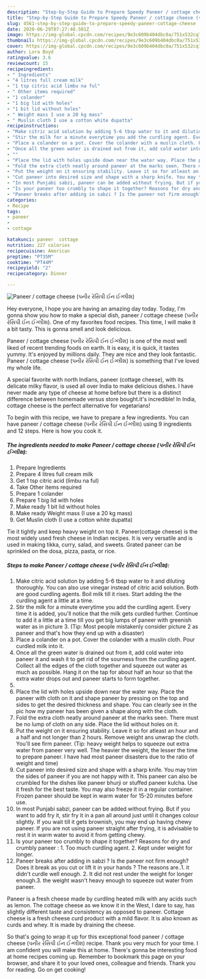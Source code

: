 ```yaml
---
description: "Step-by-Step Guide to Prepare Speedy Paneer / cottage cheese (પનીર રેસિપી ઈન ઈગ્લીશ)"
title: "Step-by-Step Guide to Prepare Speedy Paneer / cottage cheese (પનીર રેસિપી ઈન ઈગ્લીશ)"
slug: 4561-step-by-step-guide-to-prepare-speedy-paneer-cottage-cheese
date: 2020-06-29T07:27:40.501Z
image: https://img-global.cpcdn.com/recipes/9e3c609b404dbc0a/751x532cq70/paneer-cottage-cheese-પનીર-રેસિપી-ઈન-ઈગ્લીશ-recipe-main-photo.jpg
thumbnail: https://img-global.cpcdn.com/recipes/9e3c609b404dbc0a/751x532cq70/paneer-cottage-cheese-પનીર-રેસિપી-ઈન-ઈગ્લીશ-recipe-main-photo.jpg
cover: https://img-global.cpcdn.com/recipes/9e3c609b404dbc0a/751x532cq70/paneer-cottage-cheese-પનીર-રેસિપી-ઈન-ઈગ્લીશ-recipe-main-photo.jpg
author: Lora Boyd
ratingvalue: 3.6
reviewcount: 15
recipeingredient:
- " Ingredients"
- "4 litres full cream milk"
- "1 tsp citric acid limbu na ful"
- " Other items required"
- "1 colander"
- "1 big lid with holes"
- "1 bit lid without holes"
- " Weight mass I use a 20 kg mass"
- " Muslin cloth I use a cotton white dupatta"
recipeinstructions:
- "Make citric acid solution by adding 5-6 tbsp water to it and diluting thoroughly. You can also use vinegar instead of citric acid solution. Both are good curdling agents. Boil milk till it rises. Start adding the the curdling agent a little at a time."
- "Stir the milk for a minute everytime you add the curdling agent. Every time it is added, you&#39;ll notice that the milk gets curdled further. Continue to add it a little at a time till you get big lumps of paneer with greenish water as in picture 3. (Tip: Most people mistakenly consider picture 2 as paneer and that&#39;s how they end up with a disaster)"
- "Place a colander on a pot. Cover the colander with a muslin cloth. Pour curdled milk into it."
- "Once all the green water is drained out from it, add cold water into paneer it and wash it to get rid of the sourness from the curdling agent. Collect all the edges of the cloth together and squeeze out water as much as possible. Hang it on the tap for about half an hour so that the extra water drops out and paneer starts to form together."
- ""
- "Place the lid with holes upside down near the water way. Place the paneer with cloth on it and shape paneer by pressing on the top and sides to get the desired thickness and shape. You can clearly see in the pic how my paneer has been given a shape along with the cloth."
- "Fold the extra cloth neatly around paneer at the marks seen. There must be no lump of cloth on any side. Place the lid without holes on it."
- "Put the weight on it ensuring stability. Leave it so for atleast an hour and a half and not longer than 2 hours. Remove weight ans unwrap the cloth. You&#39;ll see firm paneer. (Tip: heavy weight helps to squeeze out extra water from paneer very well. The heavier the weight, the lesser the time to prepare paneer. I have had most paneer disasters due to the ratio of weight and time)"
- "Cut paneer into desired size and shape with a sharp knife. You may trim the sides of paneer if you are not happy with it. This paneer can also be crumbled for the dishes like paneer bhurji or stuffed paneer kulcha. Use it fresh for the best taste. You may also freeze it in a regular container. Frozen paneer should be kept in warm water for 15-20 minutes before use."
- "In most Punjabi sabzi, paneer can be added without frying. But if you want to add fry it, stir fry it in a pan all around just until it changes colour slightly. If you wait till it gets brownish, you may end up having chewy paneer. If you are not using paneer straight after frying, it is advisable to rest it in warm water to avoid it from getting chewy."
- "Is your paneer too crumbly to shape it together? Reasons for dry and crumbly paneer : 1. Too much curdling agent. 2. Kept under weight for longer."
- "Paneer breaks after adding in sabzi ? Is the paneer not firm enough? Does it break as you cut or lift it in your hands ? The reasons are..1. it didn&#39;t curdle well enough. 2. It did not rest under the weight for longer enough.3. the weight wasn&#39;t heavy enough to squeeze out water from paneer."
categories:
- Recipe
tags:
- paneer
- 
- cottage

katakunci: paneer  cottage 
nutrition: 227 calories
recipecuisine: American
preptime: "PT35M"
cooktime: "PT44M"
recipeyield: "2"
recipecategory: Dinner

---
```



![Paneer / cottage cheese (પનીર રેસિપી ઈન ઈગ્લીશ)](https://img-global.cpcdn.com/recipes/9e3c609b404dbc0a/751x532cq70/paneer-cottage-cheese-પનીર-રેસિપી-ઈન-ઈગ્લીશ-recipe-main-photo.jpg)

Hey everyone, I hope you are having an amazing day today. Today, I'm gonna show you how to make a special dish, paneer / cottage cheese (પનીર રેસિપી ઈન ઈગ્લીશ). One of my favorites food recipes. This time, I will make it a bit tasty. This is gonna smell and look delicious.

Paneer / cottage cheese (પનીર રેસિપી ઈન ઈગ્લીશ) is one of the most well liked of recent trending foods on earth. It is easy, it is quick, it tastes yummy. It's enjoyed by millions daily. They are nice and they look fantastic. Paneer / cottage cheese (પનીર રેસિપી ઈન ઈગ્લીશ) is something that I've loved my whole life.

A special favorite with north Indians, paneer (cottage cheese), with its delicate milky flavor, is used all over India to make delicious dishes. I have never made any type of cheese at home before but there is a distinct difference between homemade versus store bought.it&#39;s incredible! In India, cottage cheese is the perfect alternative for vegetarians!


To begin with this recipe, we have to prepare a few ingredients. You can have paneer / cottage cheese (પનીર રેસિપી ઈન ઈગ્લીશ) using 9 ingredients and 12 steps. Here is how you cook it.

<!--inarticleads1-->

##### The ingredients needed to make Paneer / cottage cheese (પનીર રેસિપી ઈન ઈગ્લીશ):

1. Prepare  Ingredients
1. Prepare 4 litres full cream milk
1. Get 1 tsp citric acid (limbu na ful)
1. Take  Other items required
1. Prepare 1 colander
1. Prepare 1 big lid with holes
1. Make ready 1 bit lid without holes
1. Make ready  Weight mass (I use a 20 kg mass)
1. Get  Muslin cloth (I use a cotton white dupatta)


Tie it tightly and keep heavy weight on top it. Paneer(cottage cheese) is the most widely used fresh cheese in Indian recipes. It is very versatile and is used in making tikka, curry, salad, and sweets. Grated paneer can be sprinkled on the dosa, pizza, pasta, or rice. 

<!--inarticleads2-->

##### Steps to make Paneer / cottage cheese (પનીર રેસિપી ઈન ઈગ્લીશ):

1. Make citric acid solution by adding 5-6 tbsp water to it and diluting thoroughly. You can also use vinegar instead of citric acid solution. Both are good curdling agents. Boil milk till it rises. Start adding the the curdling agent a little at a time.
1. Stir the milk for a minute everytime you add the curdling agent. Every time it is added, you&#39;ll notice that the milk gets curdled further. Continue to add it a little at a time till you get big lumps of paneer with greenish water as in picture 3. (Tip: Most people mistakenly consider picture 2 as paneer and that&#39;s how they end up with a disaster)
1. Place a colander on a pot. Cover the colander with a muslin cloth. Pour curdled milk into it.
1. Once all the green water is drained out from it, add cold water into paneer it and wash it to get rid of the sourness from the curdling agent. Collect all the edges of the cloth together and squeeze out water as much as possible. Hang it on the tap for about half an hour so that the extra water drops out and paneer starts to form together.
1. 
1. Place the lid with holes upside down near the water way. Place the paneer with cloth on it and shape paneer by pressing on the top and sides to get the desired thickness and shape. You can clearly see in the pic how my paneer has been given a shape along with the cloth.
1. Fold the extra cloth neatly around paneer at the marks seen. There must be no lump of cloth on any side. Place the lid without holes on it.
1. Put the weight on it ensuring stability. Leave it so for atleast an hour and a half and not longer than 2 hours. Remove weight ans unwrap the cloth. You&#39;ll see firm paneer. (Tip: heavy weight helps to squeeze out extra water from paneer very well. The heavier the weight, the lesser the time to prepare paneer. I have had most paneer disasters due to the ratio of weight and time)
1. Cut paneer into desired size and shape with a sharp knife. You may trim the sides of paneer if you are not happy with it. This paneer can also be crumbled for the dishes like paneer bhurji or stuffed paneer kulcha. Use it fresh for the best taste. You may also freeze it in a regular container. Frozen paneer should be kept in warm water for 15-20 minutes before use.
1. In most Punjabi sabzi, paneer can be added without frying. But if you want to add fry it, stir fry it in a pan all around just until it changes colour slightly. If you wait till it gets brownish, you may end up having chewy paneer. If you are not using paneer straight after frying, it is advisable to rest it in warm water to avoid it from getting chewy.
1. Is your paneer too crumbly to shape it together? Reasons for dry and crumbly paneer : 1. Too much curdling agent. 2. Kept under weight for longer.
1. Paneer breaks after adding in sabzi ? Is the paneer not firm enough? Does it break as you cut or lift it in your hands ? The reasons are..1. it didn&#39;t curdle well enough. 2. It did not rest under the weight for longer enough.3. the weight wasn&#39;t heavy enough to squeeze out water from paneer.


Paneer is a fresh cheese made by curdling heated milk with any acids such as lemon. The cottage cheese as we know it in the West, I dare to say, has slightly different taste and consistency as opposed to paneer. Cottage cheese is a fresh cheese curd product with a mild flavor. It is also known as curds and whey. It is made by draining the cheese. 

So that's going to wrap it up for this exceptional food paneer / cottage cheese (પનીર રેસિપી ઈન ઈગ્લીશ) recipe. Thank you very much for your time. I am confident you will make this at home. There's gonna be interesting food at home recipes coming up. Remember to bookmark this page on your browser, and share it to your loved ones, colleague and friends. Thank you for reading. Go on get cooking!
